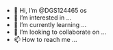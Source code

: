 - 👋 Hi, I’m @DGS124465 os
- 👀 I’m
 interested in ...
- 🌱 I’m currently learning ...
- 💞️ I’m looking to collaborate on ...
- 📫 How to reach me ...

<!---
DGS124465/DGS124465 is a ✨ special ✨ repository because its `README.md` (this file) appears on your GitHub profile.
You can click the Preview link to take a look at your changes.
--->

